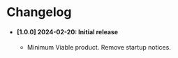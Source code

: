 # Changelog

- #### [1.0.0] 2024-02-20: Initial release
  - Minimum Viable product. Remove startup notices.
